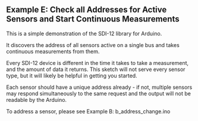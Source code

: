 ## Example E: Check all Addresses for Active Sensors and Start Continuous Measurements<!-- {#example_e_page} -->

This is a simple demonstration of the SDI-12 library for Arduino.

It discovers the address of all sensors active on a single bus and takes continuous measurements from them.

Every SDI-12 device is different in the time it takes to take a measurement, and the amount of data it returns.  This sketch will not serve every sensor type, but it will likely be helpful in getting you started.

Each sensor should have a unique address already - if not, multiple sensors may respond simultaneously to the same request and the output will not be readable by the Arduino.

To address a sensor, please see Example B: b_address_change.ino

[//]: # ( @section e_continuous_measurement_pio PlatformIO Configuration )

[//]: # ( @include{lineno} e_continuous_measurement/platformio.ini )

[//]: # ( @section e_continuous_measurement_code The Complete Example )

[//]: # ( @include{lineno} e_continuous_measurement/e_continuous_measurement.ino )
